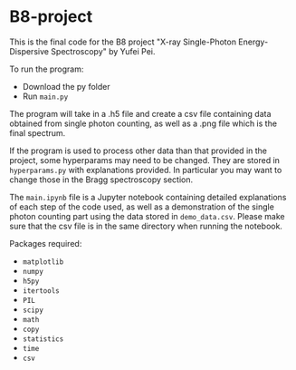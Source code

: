 # B8-project

This is the final code for the B8 project "X-ray Single-Photon Energy-Dispersive Spectroscopy" by Yufei Pei.

To run the program:
- Download the py folder
- Run `main.py`

The program will take in a .h5 file and create a csv file containing data obtained from single photon counting, as well as a .png file which is the final spectrum.

If the program is used to process other data than that provided in the project, some hyperparams may need to be changed. They are stored in `hyperparams.py` with explanations provided. In particular you may want to change those in the Bragg spectroscopy section.

The `main.ipynb` file is a Jupyter notebook containing detailed explanations of each step of the code used, as well as a demonstration of the single photon counting part using the data stored in `demo_data.csv`. Please make sure that the csv file is in the same directory when running the notebook.

Packages required:
- `matplotlib`
- `numpy`
- `h5py`
- `itertools`
- `PIL`
- `scipy`
- `math`
- `copy`
- `statistics`
- `time`
- `csv`
